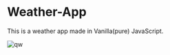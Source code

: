 # Weather-App
This is a weather app made in Vanilla(pure) JavaScript.

![qw](https://user-images.githubusercontent.com/76156666/129926698-54802d5b-066b-4acc-aa2b-5ab7d903a619.png)

